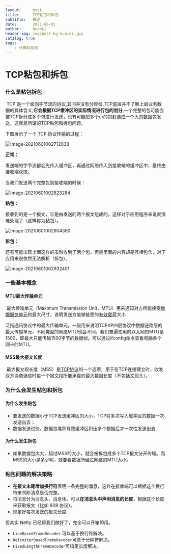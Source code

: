 ```yaml
---
layout:     post
title:      TCP粘包和拆包
subtitle:   概述
date:       2021-06-01
author:     QuanLi
header-img: img/post-bg-kuaidi.jpg
catalog: true
tags:
    - 计算机网络
---
```


# TCP粘包和拆包

### 什么是粘包拆包

​	TCP 是一个面向字节流的协议,其间并没有分界线,TCP底层并不了解上层业务数据的具体含义,**它会根据TCP缓冲区的实际情况进行包的划分**,一个完整的包可能会被TCP拆分成多个包进行发送，也有可能把多个小的包封装成一个大的数据包发送，这就是所谓的TCP粘包和拆包问题。

下图展示了一个 TCP 协议传输的过程：

![image-20210601002712038](C:\Users\ql\AppData\Roaming\Typora\typora-user-images\image-20210601002712038.png)

**正常：**	

​	发送端的字节流都会先传入缓冲区，再通过网络传入到接收端的缓冲区中，最终由接收端获取。

当我们发送两个完整包到接收端的时候：

![image-20210601002823284](C:\Users\ql\AppData\Roaming\Typora\typora-user-images\image-20210601002823284.png)

**粘包：**

​	接收到的是一个报文，它是由发送的两个报文组成的，这样对于应用程序来说就很难处理了（这样称为粘包）。

![image-20210601002904590](C:\Users\ql\AppData\Roaming\Typora\typora-user-images\image-20210601002904590.png)

**拆包：**

​	还有可能出现上面这样的虽然收到了两个包，但是里面的内容却是互相包含，对于应用来说依然无法解析（拆包）。

![image-20210601002932401](C:\Users\ql\AppData\Roaming\Typora\typora-user-images\image-20210601002932401.png)

### 一些基本概念

#### MTU最大传输单元

​	最大传输单元（Maximum Transmission Unit，MTU）用来通知对方所能接受[数据服务](https://baike.baidu.com/item/数据服务/23724818)[单元](https://baike.baidu.com/item/单元/32922)的最大尺寸，说明发送方能够接受的[有效载荷](https://baike.baidu.com/item/有效载荷/3653893)大小

​	泛指通讯协议中的最大传输单元。一般用来说明TCP/IP四层协议中数据链路层的最大传输单元，不同类型的网络MTU也会不同，我们普遍使用的以太网的MTU是1500，即最大只能传输1500字节的数据帧。可以通过ifconfig命令查看电脑各个网卡的MTU。

#### MSS最大报文长度

​	最大报文段长度（MSS）是[TCP协议](https://baike.baidu.com/item/TCP协议/8988699)的一个选项，用于在TCP连接建立时，收发双方协商通信时每一个报文段所能承载的最大数据长度（不包括文段头）。

### 为什么会发生粘包和拆包

#### 为什么发生粘包

- 要发送的数据小于TCP发送缓冲区的大小，TCP将多次写入缓冲区的数据一次发送出去；
- 数据发送过快，数据包堆积导致缓冲区积压多个数据后才一次性发送出去

#### 为什么发生拆包

- 如果数据包太大，超过MSS的大小，就会被拆包成多个TCP报文分开传输。而MSS的大小是多少呢，就要看数据所经过网络的MTU大小。

### 粘包问题的解决策略

- **在报文末尾增加换行符**表明一条完整的消息，这样在接收端可以根据这个换行符来判断消息是否完整。
- 将消息分为消息头、消息体。可以**在消息头中声明消息的长度**，根据这个长度来获取报文（比如 808 协议）。
- 规定好每次发送的报文长度

但其实 Netty 已经帮我们做好了，完全可以开箱即用。

- `LineBasedFrameDecoder` 可以基于换行符解决。
- `DelimiterBasedFrameDecoder`可基于分隔符解决。
- `FixedLengthFrameDecoder`可指定长度解决。